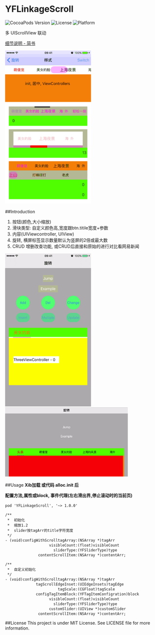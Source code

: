 # YFLinkageScroll
![CocoaPods Version](https://img.shields.io/badge/pod-v1.0.0-brightgreen.svg)
![License](https://img.shields.io/badge/license-MIT-blue.svg)
![Platform](https://img.shields.io/badge/platform-iOS-red.svg)

多 UIScrollView 联动

[细节说明 - 简书](http://www.jianshu.com/p/692c441aeb02)

<p align="left" >
  <img src="style.gif" alt="KYAnimatedPageControl" title="KYAnimatedPageControl" width = "280">
</p>


##Introduction
1. 按钮(颜色,大小缩放)
2. 滑块类型: 自定义颜色高,宽度跟btn.titile宽度+参数
3. 内容(UIViewcontroller, UIView) 
4. 旋转, 横屏标签显示数量默认为竖屏的2倍或最大数
5. CRUD 增删改查功能, 或CRUD后直接和原始的进行对比看网易新闻
<p align="left" >
<img src="ver.gif" alt="KYAnimatedPageControl" title="KYAnimatedPageControl" width = "280">
<img src="hor.gif" alt="KYAnimatedPageControl" title="KYAnimatedPageControl" width = "400">
</p>

##Usage
**Xib加载 或代码 alloc.init 后** <p></p>
**配置方法,属性或block, 事件代理(左右滑出界,停止滚动时的当前页)**<p></p>
```pod 'YFLinkageScroll', '~> 1.0.0'```

```
/**
 *  初始化
 *  缩放1.2  
 *  slider按tagArr的title字符宽度
 */
- (void)configWithScrolltagArray:(NSArray *)tagArr
                    visibleCount:(float)visibleCount
                      sliderType:(YFSliderType)type
               contentScrollItem:(NSArray *)contentArr;
```
```               
/**
 *  自定义初始化
 */
- (void)configWithScrolltagArray:(NSArray *)tagArr
              tagScrollEdgeInset:(UIEdgeInsets)tagEdge
                        tagScale:(CGFloat)tagScale
              configTagItemBlock:(YFTagItemConfigration)block
                    visibleCount:(float)visibleCount
                      sliderType:(YFSliderType)type
                    customSlider:(UIView *)customSlider
               contentScrollItem:(NSArray *)contentArr;
```               
               
##License
This project is under MIT License. See LICENSE file for more information.
